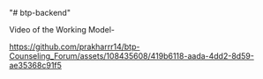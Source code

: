 "# btp-backend" 

Video of the Working Model-

https://github.com/prakharrr14/btp-Counseling_Forum/assets/108435608/419b6118-aada-4dd2-8d59-ae35368c91f5
